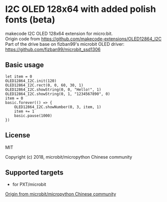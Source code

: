# I2C OLED 128x64 with added polish fonts (beta)

makecode I2C OLED 128x64 extension for micro:bit.  
Origin code from https://github.com/makecode-extensions/OLED12864_I2C 
Part of the drive base on fizban99's microbit OLED driver:  
https://github.com/fizban99/microbit_ssd1306  

## Basic usage

```
let item = 0
OLED12864_I2C.init(120)
OLED12864_I2C.rect(0, 0, 60, 30, 1)
OLED12864_I2C.showString(0, 0, "Hello!", 1)
OLED12864_I2C.showString(0, 1, "1234567890", 0)
item = 0
basic.forever(() => {
    OLED12864_I2C.showNumber(0, 3, item, 1)
    item += 1
    basic.pause(1000)
}) 
```

## License

MIT

Copyright (c) 2018, microbit/micropython Chinese community  

## Supported targets

* for PXT/microbit

[Origin from microbit/micropython Chinese community](http://www.micropython.org.cn)
